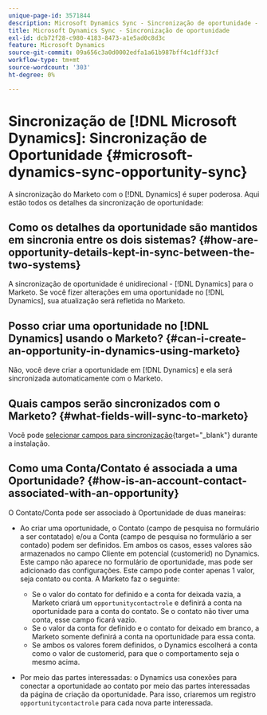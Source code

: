 ```yaml
---
unique-page-id: 3571844
description: Microsoft Dynamics Sync - Sincronização de oportunidade - Documentação do Marketo - Documentação do produto
title: Microsoft Dynamics Sync - Sincronização de oportunidade
exl-id: dcb72f28-c980-4183-8473-a1e5ad0c8d3c
feature: Microsoft Dynamics
source-git-commit: 09a656c3a0d0002edfa1a61b987bff4c1dff33cf
workflow-type: tm+mt
source-wordcount: '303'
ht-degree: 0%

---
```


# Sincronização de [!DNL Microsoft Dynamics]: Sincronização de Oportunidade {#microsoft-dynamics-sync-opportunity-sync}

A sincronização do Marketo com o [!DNL Dynamics] é super poderosa. Aqui estão todos os detalhes da sincronização de oportunidade:

## Como os detalhes da oportunidade são mantidos em sincronia entre os dois sistemas? {#how-are-opportunity-details-kept-in-sync-between-the-two-systems}

A sincronização de oportunidade é unidirecional - [!DNL Dynamics] para o Marketo. Se você fizer alterações em uma oportunidade no [!DNL Dynamics], sua atualização será refletida no Marketo.

## Posso criar uma oportunidade no [!DNL Dynamics] usando o Marketo? {#can-i-create-an-opportunity-in-dynamics-using-marketo}

Não, você deve criar a oportunidade em [!DNL Dynamics] e ela será sincronizada automaticamente com o Marketo.

## Quais campos serão sincronizados com o Marketo? {#what-fields-will-sync-to-marketo}

Você pode [selecionar campos para sincronização](/help/marketo/product-docs/crm-sync/microsoft-dynamics-sync/sync-setup/microsoft-dynamics-365-with-ropc-connection/step-4-of-4-connect.md#select-fields-to-sync){target="_blank"} durante a instalação.

## Como uma Conta/Contato é associada a uma Oportunidade? {#how-is-an-account-contact-associated-with-an-opportunity}

O Contato/Conta pode ser associado à Oportunidade de duas maneiras:

* Ao criar uma oportunidade, o Contato (campo de pesquisa no formulário a ser contatado) e/ou a Conta (campo de pesquisa no formulário a ser contado) podem ser definidos. Em ambos os casos, esses valores são armazenados no campo Cliente em potencial (customerid) no Dynamics. Este campo não aparece no formulário de oportunidade, mas pode ser adicionado das configurações. Este campo pode conter apenas 1 valor, seja contato ou conta. A Marketo faz o seguinte:

   * Se o valor do contato for definido e a conta for deixada vazia, a Marketo criará um `opportunitycontactrole` e definirá a conta na oportunidade para a conta do contato. Se o contato não tiver uma conta, esse campo ficará vazio.
   * Se o valor da conta for definido e o contato for deixado em branco, a Marketo somente definirá a conta na oportunidade para essa conta.
   * Se ambos os valores forem definidos, o Dynamics escolherá a conta como o valor de customerid, para que o comportamento seja o mesmo acima.

* Por meio das partes interessadas: o Dynamics usa conexões para conectar a oportunidade ao contato por meio das partes interessadas da página de criação da oportunidade. Para isso, criaremos um registro `opportunitycontactrole` para cada nova parte interessada.
